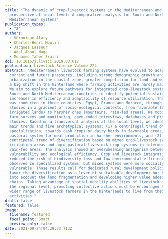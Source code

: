 ```yaml
---
title: "The dynamic of crop-livestock systems in the Mediterranean and future
  prospective at local level: A comparative analysis for South and North
  Mediterranean systems"
publication_types:
  - "2"
authors:
  - Véronique Alary
  - Charles-Henri Moulin
  - Jacques Lasseur
  - Adel Aboul Naga
  - Mohamed Taher Sraïri
doi: 10.1016/j.livsci.2019.03.017
publication: Livestock Science Volume 224
abstract: "Mediterranean livestock farming systems have evolved to adapt to
  current and future pressures, including strong demographic growth and
  urbanization in the coastal zone, greater competition for land and water, and
  a big shift in the hinterland where farming activities are hardly maintained.
  We aim to explore future pathways for integrated crop-livestock systems in
  South and North Mediterranean countries to identify potential sustainable
  increases in efficiency and adaptability of resource utilization. The research
  was conducted in three countries, Egypt, France and Morocco, through case
  studies in a gradient of socio-ecological contexts, from favorable (plains and
  irrigated lands) to harsher ones (mountains, rain-fed areas). We mobilized
  farm surveys and monitoring, open-ended interviews, databases and previous
  studies. Based on a transversal analysis at the local level, we identified two
  main trends and five archetypical systems: (1) a centrifugal trend of
  specialization, towards cash crops or dairy herds in favorable areas, and
  pastoral system for meat production in harsher environments, and (2) a
  centripetal trend of diversification based on mixed crop-livestock systems in
  irrigation areas and agro-pastoral livestock-crop systems in intermediate
  rain-fed areas. The analysis showed an overwhelming antagonism between social
  vulnerability and ecological efficiency. Crop and livestock integration
  reduced the risk of biodiversity loss and low environmental efficiency
  observed in specialized systems, but mixed systems were more socially
  vulnerable. Those results call for dedicated rural development policies that
  favor the diversification as a lever of sustainable development but taking
  into account the land fragmentation and developing higher value added products
  chains. Taking advantage of spatial mobility abilities of livestock farming at
  the regional level, promoting collective actions must be encouraged to allow a
  wider range of livestock farmers in the hinterlands to live from their
  activities."
draft: false
featured: false
image:
  filename: featured
  focal_point: Smart
  preview_only: false
date: 2021-09-24T04:29:33.713Z
---
```

